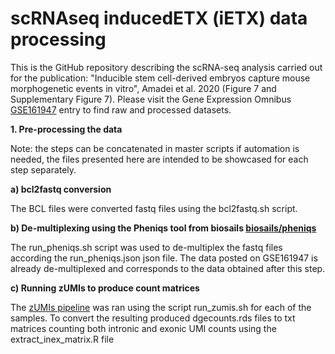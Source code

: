# scRNAseq inducedETX (iETX) data processing
This is the GitHub repository describing the scRNA-seq analysis carried out for the publication: "Inducible stem cell-derived embryos capture mouse morphogenetic events in vitro", Amadei et al. 2020 (Figure 7 and Supplementary Figure 7). Please visit the Gene Expression Omnibus  [GSE161947](https://www.ncbi.nlm.nih.gov/geo/query/acc.cgi?acc=GSE161947) entry to find raw and processed datasets.

**1. Pre-processing the data**

Note: the steps can be concatenated in master scripts if automation is needed, the files presented here are intended to be showcased for each step separately.

**a) bcl2fastq conversion**

The BCL files were converted fastq files using the bcl2fastq.sh script.

**b) De-multiplexing using the Pheniqs tool from biosails [biosails/pheniqs](https://github.com/biosails/pheniqs)**

The run_pheniqs.sh script was used to de-multiplex the fastq files according the run_pheniqs.json json file. The data posted on GSE161947 is already de-multiplexed and corresponds to the data obtained after this step.

**c) Running zUMIs to produce count matrices**

The [zUMIs pipeline](https://github.com/sdparekh/zUMIs) was ran using the script run_zumis.sh for each of the samples. To convert the resulting produced dgecounts.rds files to txt matrices counting both intronic and exonic UMI counts using the extract_inex_matrix.R file
